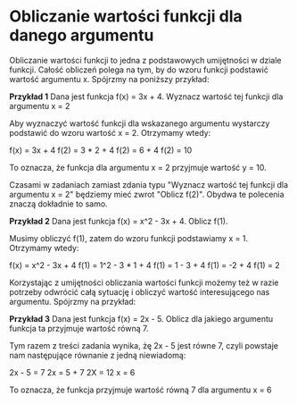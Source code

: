 # **Obliczanie wartości funkcji dla danego argumentu**

Obliczanie wartości funkcji to jedna z podstawowych umijętności w dziale funkcji. Całość obliczeń polega na tym, by do wzoru funkcji podstawić wartość argumentu x. Spójrzmy na poniższy przykład:

**Przykład 1**
Dana jest funkcja f(x) = 3x + 4. Wyznacz wartość tej funkcji dla argumentu x = 2

Aby wyznaczyć wartość funkcji dla wskazanego argumentu wystarczy podstawić do wzoru wartość x = 2.
Otrzymamy wtedy:

f(x) = 3x + 4
f(2) = 3 \* 2 + 4
f(2) = 6 + 4
f(2) = 10

To oznacza, że funkcja dla argumentu x = 2 przyjmuje wartość y = 10.

Czasami w zadaniach zamiast zdania typu "Wyznacz wartość tej funkcji dla argumentu x = 2" będziemy mieć zwrot "Oblicz f(2)". Obydwa te polecenia znaczą dokładnie to samo.

**Przykład 2**
Dana jest funkcja f(x) = x^2 - 3x + 4. Oblicz f(1).

Musimy obliczyć f(1), zatem do wzoru funkcji podstawiamy x = 1. Otrzymamy wtedy:

f(x) = x^2 - 3x + 4
f(1) = 1^2 - 3 \* 1 + 4
f(1) = 1 - 3 + 4
f(1) = -2 + 4
f(1) = 2

Korzystając z umijętności obliczania wartości funkcji możemy też w razie potrzeby odwrócić całą sytuację i obliczyć wartość interesującego nas argumentu. Spójrzmy na przykład:

**Przykład 3**
Dana jest funkcja f(x) = 2x - 5. Oblicz dla jakiego argumentu funkcja ta przyjmuje wartość równą 7.

Tym razem z treści zadania wynika, żę 2x - 5 jest równe 7, czyli powstaje nam następujące równanie z jedną niewiadomą:

2x - 5 = 7
2x = 5 + 7
2X = 12
x = 6

To oznacza, że funkcja przyjmuje wartość równą 7 dla argumentu x = 6
